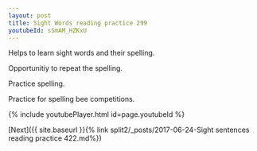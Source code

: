 ```yaml
---
layout: post
title: Sight Words reading practice 299
youtubeId: sSmAM_HZKxU
---
```

 
 
Helps to learn sight words and their spelling.

Opportunitiy to repeat the spelling. 

Practice spelling. 
 
Practice for spelling bee competitions. 
 
{% include youtubePlayer.html id=page.youtubeId %}
 
 

[Next]({{ site.baseurl }}{% link  split2/_posts/2017-06-24-Sight sentences reading practice 422.md%})
 
